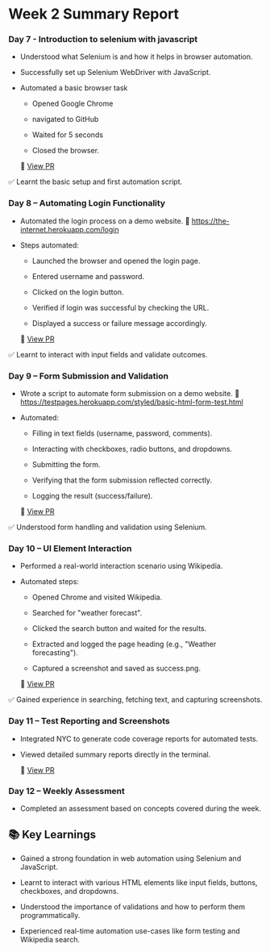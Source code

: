 # Week 2 Summary Report

### Day 7 - Introduction to selenium with javascript

- Understood what Selenium is and how it helps in browser automation.

- Successfully set up Selenium WebDriver with JavaScript.

- Automated a basic browser task

    - Opened Google Chrome

    - navigated to GitHub

    - Waited for 5 seconds

    - Closed the browser.

    🔗 [View PR](https://github.com/PoshikaM/QE-Bootcamp-Selenium)

✅ Learnt the basic setup and first automation script.

### Day 8 – Automating Login Functionality

- Automated the login process on a demo website.
🔗 https://the-internet.herokuapp.com/login

- Steps automated:

    - Launched the browser and opened the login page.

    - Entered username and password.

    - Clicked on the login button.

    - Verified if login was successful by checking the URL.

    - Displayed a success or failure message accordingly.

    🔗 [View PR](https://github.com/PoshikaM/QE-Bootcamp-Selenium/pull/1)

✅ Learnt to interact with input fields and validate outcomes.

### Day 9 – Form Submission and Validation

- Wrote a script to automate form submission on a demo website.
🔗 https://testpages.herokuapp.com/styled/basic-html-form-test.html

- Automated:

    - Filling in text fields (username, password, comments).

    - Interacting with checkboxes, radio buttons, and dropdowns.

    - Submitting the form.

    - Verifying that the form submission reflected correctly.

    - Logging the result (success/failure).

    🔗 [View PR](https://github.com/PoshikaM/QE-Bootcamp-Selenium/pull/2)

✅ Understood form handling and validation using Selenium.

### Day 10 – UI Element Interaction

- Performed a real-world interaction scenario using Wikipedia.

- Automated steps:

    - Opened Chrome and visited Wikipedia.

    - Searched for "weather forecast".

    - Clicked the search button and waited for the results.

    - Extracted and logged the page heading (e.g., "Weather forecasting").

    - Captured a screenshot and saved as success.png.

    🔗 [View PR](https://github.com/PoshikaM/QE-Bootcamp-Selenium/pull/3)

✅ Gained experience in searching, fetching text, and capturing screenshots.

### Day 11 – Test Reporting and Screenshots

- Integrated NYC to generate code coverage reports for automated tests.

- Viewed detailed summary reports directly in the terminal.

    🔗 [View PR](https://github.com/PoshikaM/QE-Bootcamp-Selenium/pull/4)

### Day 12 – Weekly Assessment

- Completed an assessment based on concepts covered during the week.

## 📚 Key Learnings

- Gained a strong foundation in web automation using Selenium and JavaScript.

- Learnt to interact with various HTML elements like input fields, buttons, checkboxes, and dropdowns.

- Understood the importance of validations and how to perform them programmatically.

- Experienced real-time automation use-cases like form testing and Wikipedia search.

